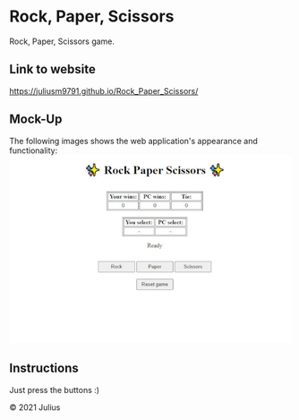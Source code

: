 # Rock, Paper, Scissors

 Rock, Paper, Scissors game.

 ## Link to website
 https://juliusm9791.github.io/Rock_Paper_Scissors/

## Mock-Up
The following images shows the web application's appearance and functionality:
![Rock_Paper_Scissors](./assets/images/Rock_Paper_Scissors.jpg)

## Instructions

Just press the buttons :)


© 2021 Julius